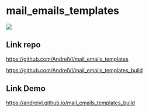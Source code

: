 # mail_emails_templates

![](https://andreivl.github.io/mail_emails_templates_build/images/preview-img-mail-templates.jpg)

## Link repo
https://github.com/AndreiVl/mail_emails_templates

https://github.com/AndreiVl/mail_emails_templates_build

## Link Demo
https://andreivl.github.io/mail_emails_templates_build